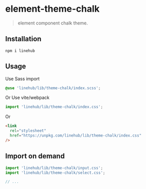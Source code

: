 # element-theme-chalk

> element component chalk theme.

## Installation

```shell
npm i linehub
```

## Usage

Use Sass import

```css
@use 'linehub/lib/theme-chalk/index.scss';
```

Or Use vite/webpack

```javascript
import 'linehub/lib/theme-chalk/index.css';
```

Or

```html
<link
  rel="stylesheet"
  href="https://unpkg.com/linehub/lib/theme-chalk/index.css"
/>
```

## Import on demand

```javascript
import 'linehub/lib/theme-chalk/input.css';
import 'linehub/lib/theme-chalk/select.css';

// ...
```
